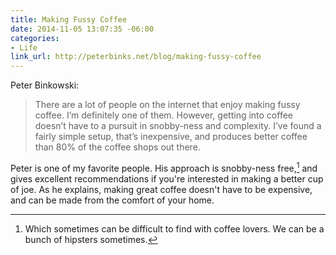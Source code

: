 ```yaml
---
title: Making Fussy Coffee
date: 2014-11-05 13:07:35 -06:00
categories:
- Life
link_url: http://peterbinks.net/blog/making-fussy-coffee
---
```


Peter Binkowski:

> There are a lot of people on the internet that enjoy making fussy coffee. I’m definitely one of them. However, getting into coffee doesn’t have to a pursuit in snobby-ness and complexity. I’ve found a fairly simple setup, that’s inexpensive, and produces better coffee than 80% of the coffee shops out there.

Peter is one of my favorite people. His approach is snobby-ness free,[^1] and gives excellent recommendations if you're interested in making a better cup of joe. As he explains, making great coffee doesn't have to be expensive, and can be made from the comfort of your home.

[^1]: Which sometimes can be difficult to find with coffee lovers. We can be a bunch of hipsters sometimes.
